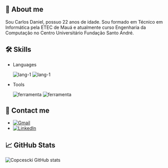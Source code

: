 
## 🚀 About me
Sou Carlos Daniel, possuo 22 anos de idade. Sou formado em Técnico em Informática pela ETEC de Mauá e atualmente curso Engenharia da Computação no Centro Universitário Fundação Santo André.

## 🛠 Skills
- Languages

    ![lang-1](https://img.shields.io/badge/python-3670A0?style=for-the-badge&logo=python&logoColor=ffdd54)
    ![lang-1](https://img.shields.io/badge/c-%2300599C.svg?style=for-the-badge&logo=c&logoColor=white)

- Tools

    ![ferramenta](https://img.shields.io/badge/GIT-E44C30?style=for-the-badge&logo=git&logoColor=white)
    ![ferramenta](https://img.shields.io/badge/Vscode-007ACC?style=for-the-badge&logo=visual-studio-code&logoColor=white)


## 🔗 Contact me

- [![Gmail](https://img.shields.io/badge/Gmail-333333?style=for-the-badge&logo=gmail&logoColor=red)](mailto:carlos.copcescki@gmail.com)
- [![LinkedIn](https://img.shields.io/badge/Linkedin-0077B5?style=for-the-badge&logo=linkedin&logoColor=white)](www.linkedin.com/in/carlos-alcarria)

## 📈 GitHub Stats

![Copcescki GitHub stats](https://github-readme-stats.vercel.app/api?username=carloscopcescki&theme=dark&show_icons=true)
